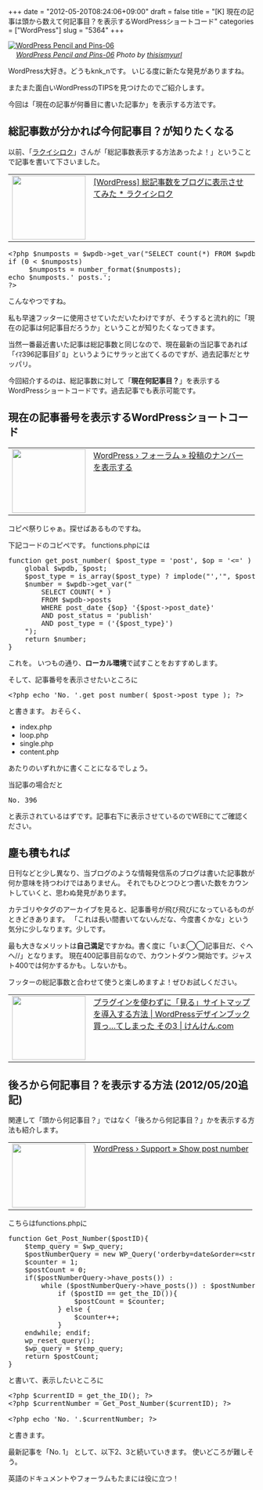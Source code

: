 +++
date = "2012-05-20T08:24:06+09:00"
draft = false
title = "[K] 現在の記事は頭から数えて何記事目？を表示するWordPressショートコード"
categories = ["WordPress"]
slug = "5364"
+++

<div class="center"><a href="http://www.flickr.com/photos/64060016@N03/5965185594/" title="WordPress Pencil and Pins-06 by thisismyurl, on Flickr" target="_blank"><img class="flickr_photo" src="http://farm7.static.flickr.com/6138/5965185594_2f70f6dca9_z.jpg" alt="WordPress Pencil and Pins-06" width="NaNpx"/></a></div><cite class="flickr_photographer"><img src="http://farm4.static.flickr.com/3329/favicons/72157601614001242_7730.png" width="16" /><a href="http://www.flickr.com/photos/64060016@N03/5965185594/">WordPress Pencil and Pins-06</a> Photo by <a href="http://www.flickr.com/photos/64060016@N03/">thisismyurl</a></cite>

WordPress大好き。どうもknk_nです。
いじる度に新たな発見がありますね。

またまた面白いWordPressのTIPSを見つけたのでご紹介します。

今回は「現在の記事が何番目に書いた記事か」を表示する方法です。<!--more--><h2>総記事数が分かれば今何記事目？が知りたくなる</h2>
以前、「<a href="http://rakuishi.com/" target="_blank">ラクイシロク</a>」さんが「総記事数表示する方法あったよ！」ということで記事を書いて下さいました。

<table width="100%"><td valign="top" width="150"><a href="http://rakuishi.com/wordpress/3134/" target="_blank"><img border="0" src="http://capture.heartrails.com/150x130/shadow?http://rakuishi.com/wordpress/3134/" alt="" width="150" height="130" /></a></td><td valign="top"><a  href="http://rakuishi.com/wordpress/3134/" target="_blank">[WordPress] 総記事数をブログに表示させてみた * ラクイシロク</a><script type="text/javascript">var url = "http://rakuishi.com/wordpress/3134/";</script><script src="http://api.b.st-hatena.com/entry.count?url=http://rakuishi.com/wordpress/3134/&callback=hatebTxt"></script>
</td></table>

<pre class="brush:php;">&lt;?php $numposts = $wpdb-&gt;get_var(&quot;SELECT count(*) FROM $wpdb-&gt;posts WHERE post_status = &#039;publish&#039; AND post_type = &#039;post&#039;&quot;);
if (0 &lt; $numposts)
     $numposts = number_format($numposts);
echo $numposts.&#039; posts.&#039;;
?&gt;</pre>

こんなやつですね。

私も早速フッターに使用させていただいたわけですが、そうすると流れ的に「現在の記事は何記事目だろうか」ということが知りたくなってきます。

当然一番最近書いた記事は総記事数と同じなので、現在最新の当記事であれば「ｲﾏ396記事目ﾀﾞﾛ」というようにサラッと出てくるのですが、過去記事だとサッパリ。

今回紹介するのは、総記事数に対して「<strong>現在何記事目？</strong>」を表示するWordPressショートコードです。過去記事でも表示可能です。

<h2>現在の記事番号を表示するWordPressショートコード</h2>
<table width="100%"><td valign="top" width="150"><a href="http://ja.forums.wordpress.org/topic/6617" target="_blank"><img border="0" src="http://capture.heartrails.com/150x130/shadow?http://ja.forums.wordpress.org/topic/6617" alt="" width="150" height="130" /></a></td><td valign="top"><a  href="http://ja.forums.wordpress.org/topic/6617" target="_blank">WordPress › フォーラム » 投稿のナンバーを表示する</a><script type="text/javascript">var url = "http://ja.forums.wordpress.org/topic/6617";</script><script src="http://api.b.st-hatena.com/entry.count?url=http://ja.forums.wordpress.org/topic/6617&callback=hatebTxt"></script>
</td></table>
コピペ祭りじゃぁ。探せばあるものですね。

下記コードのコピペです。
functions.phpには
<pre class="brush:php;">function get_post_number( $post_type = &#039;post&#039;, $op = &#039;&lt;=&#039; ) {
    global $wpdb, $post;
    $post_type = is_array($post_type) ? implode(&quot;&#039;,&#039;&quot;, $post_type) : $post_type;
    $number = $wpdb-&gt;get_var(&quot;
        SELECT COUNT( * )
        FROM $wpdb-&gt;posts
        WHERE post_date {$op} &#039;{$post-&gt;post_date}&#039;
        AND post_status = &#039;publish&#039;
        AND post_type = (&#039;{$post_type}&#039;)
    &quot;);
    return $number;
}</pre>
これを。
いつもの通り、<strong>ローカル環境</strong>で試すことをおすすめします。

そして、記事番号を表示させたいところに
<pre class="brush:php;">&lt;?php echo &#039;No. &#039;.get_post_number( $post-&gt;post_type ); ?&gt;</pre>
と書きます。
おそらく、
<ul>
<li>index.php</li>
<li>loop.php</li>
<li>single.php</li>
<li>content.php</li>
</ul>
あたりのいずれかに書くことになるでしょう。

当記事の場合だと
<pre class="brush: plain;">No. 396</pre>と表示されているはずです。記事右下に表示させているのでWEBにてご確認ください。

<h2>塵も積もれば</h2>
日刊などと少し異なり、当ブログのような情報発信系のブログは書いた記事数が何か意味を持つわけではありません。
それでもひとつひとつ書いた数をカウントしていくと、思わぬ発見があります。

カテゴリやタグのアーカイブを見ると、記事番号が飛び飛びになっているものがときどきあります。
「これは長い間書いてないんだな、今度書くかな」という気分に少しなります。少しです。

最も大きなメリットは<strong>自己満足</strong>ですかね。書く度に「いま◯◯記事目だ、ぐへへ//」となります。
現在400記事目前なので、カウントダウン開始です。ジャスト400では何かするかも。しないかも。

フッターの総記事数と合わせて使うと楽しめますよ！ぜひお試しください。

<table width="100%"><td valign="top" width="150"><a href="http://knk-n.com/2012/04/18/nonplugin_sitemap_designbook_wordpress_theme_remake3/" target="_blank"><img border="0" src="http://farm1.static.flickr.com/76/167019059_ee637cc649_z.jpg" alt="" width="150" height="130" /></a></td><td valign="top"><a  href="http://knk-n.com/2012/04/18/nonplugin_sitemap_designbook_wordpress_theme_remake3/" target="_blank">プラグインを使わずに「見る」サイトマップを導入する方法 | WordPressデザインブック買っ…てしまった その3 | けんけん.com</a><script type="text/javascript">var url = "http://knk-n.com/2012/04/18/nonplugin_sitemap_designbook_wordpress_theme_remake3/";</script><script src="http://api.b.st-hatena.com/entry.count?url=http://knk-n.com/2012/04/18/nonplugin_sitemap_designbook_wordpress_theme_remake3/&callback=hatebTxt"></script>
</td></table>

<h2>後ろから何記事目？を表示する方法 (2012/05/20追記)</h2>
関連して「頭から何記事目？」ではなく「後ろから何記事目？」かを表示する方法も紹介します。

<table width="100%"><td valign="top" width="150"><a href="http://wordpress.org/support/topic/show-post-number" target="_blank"><img border="0" src="http://capture.heartrails.com/150x130/shadow?http://wordpress.org/support/topic/show-post-number" alt="" width="150" height="130" /></a></td><td valign="top"><a  href="http://wordpress.org/support/topic/show-post-number" target="_blank">WordPress › Support » Show post number</a><script type="text/javascript">var url = "http://wordpress.org/support/topic/show-post-number";</script><script src="http://api.b.st-hatena.com/entry.count?url=http://wordpress.org/support/topic/show-post-number&callback=hatebTxt"></script>
</td></table>

こちらはfunctions.phpに
<pre class="brush:php;">function Get_Post_Number($postID){
    $temp_query = $wp_query;
    $postNumberQuery = new WP_Query(&#039;orderby=date&amp;order=&lt;strong&gt;DESC&lt;/strong&gt;&amp;posts_per_page=-1&#039;);
    $counter = 1;
    $postCount = 0;
    if($postNumberQuery-&gt;have_posts()) :
        while ($postNumberQuery-&gt;have_posts()) : $postNumberQuery-&gt;the_post();
            if ($postID == get_the_ID()){
                $postCount = $counter;
            } else {
                $counter++;
            }
    endwhile; endif;
    wp_reset_query();
    $wp_query = $temp_query;
    return $postCount;
}</pre>

と書いて、表示したいところに

<pre class="brush:php;">&lt;?php $currentID = get_the_ID(); ?&gt;
&lt;?php $currentNumber = Get_Post_Number($currentID); ?&gt;
 
&lt;?php echo &#039;No. &#039;.$currentNumber; ?&gt;</pre>

と書きます。

最新記事を「No. 1」 として、以下2、3と続いていきます。
使いどころが難しそう。

英語のドキュメントやフォーラムもたまには役に立つ！
